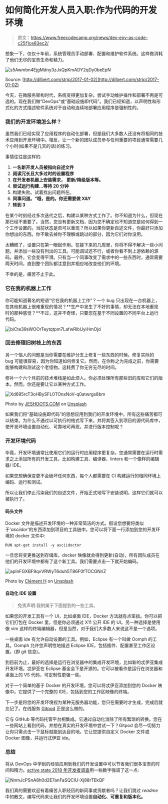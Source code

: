 # 如何简化开发人员入职:作为代码的开发环境

> 原文：<https://www.freecodecamp.org/news/dev-env-as-code-c25f1ce83ec2/>

想象一下，仅仅十年前，系统管理员手动部署、配置和维护软件系统。这样做消耗了他们无尽的宝贵生命和精力。

![s5Awmbn4EjgMdny3zJxQpKmADY2qDy0beEpN](img/82305c41437292cda04282b7d211fbbc.png)

Source: [http://dilbert.com/strip/2017-01-02](http://dilbert.com/strip/2017-01-02)

今天，在微服务架构时代，系统变得更加复杂。尝试手动维护操作和部署不再是可选的。现在我们做“DevOps”或“基础设施即代码”。我们已经知道，以声明性和形式化的方式描述软件系统对于自动和连续地部署应用程序是强制性的。

### 我们的开发环境怎么样？

虽然我们已经实现了应用程序的自动化部署，但是我们大多数人还没有将相同的技术应用到开发环境中。相反，让一个新的团队成员参与任何重要的项目通常需要几个小时(如果不是几天的话)的练习。

事情往往是这样的:

1.  **一名新开发人员被指向自述文件**
2.  **阅读冗长且大多过时的设置程序**
3.  **在开发者机器上安装需求，**
    **更新/降级版本等。**
4.  **尝试运行构建…等待 20 分钟**
5.  构建失败。试着找出问题所在。
6.  **同事问道。“哦，是的。你还需要做 X&Y**
7.  **转到 3**

在某个时刻经过多次迭代之后，构建以某种方式工作了。你不知道为什么，但现在那已经不重要了。当然，您没有更新文档，因为您不确定也不知道您是如何得到一个工作设置的。当前状态是否可以重现？所以如果你更新自述文件，你最好只添加你想出的东西。你不敢去掉你不理解或跳过的部分，因为它们对你没用。

太糟糕了，设置只在第一眼起作用。在接下来的几周里，你将不得不解决一些小问题，并添加一些没有列出的工具。可能调试还不行，或者你看不到上游依赖的源码。最终，它会变得平滑。只有当一个同事改变了需求中的一些东西时，通常需要两天时间，直到整个团队都注意到并相应地改变他们的环境。

不幸的是，痛苦不止于此。

### 它在我的机器上工作

你可能知道著名的短语“它在我的机器上工作”？一个 bug 只出现在一台机器上，在其他机器上很难重现的情况？**生产中发生了不好的事情，却无法在本地重现时的那种感觉？**不过，这并不奇怪，只要您在基于不同设置的不同平台上运行代码。

![biCte39sWOOrTeytqtpm7LafwRlbUyiHmOjd](img/3406d29b3e925091d6f4dea7a8859002.png)

### **回去修理旧树枝上的东西**

另一个恼人的问题是当你需要在维护分支上修复一些东西的时候。修复实际的 bug 可能很容易，因为你知道如何修复它。然而，在你称之为完成之前，你需要能够构建和测试这个老怪物。这耗费了你无穷无尽的时间。

修补一个六个月前的技术堆栈是如此烦人。你必须处理所有那些旧的库和它们的版本。然而，你还是要让它以某种方式工作。

![Xd695rcT3oHBySFL0TOnxNoV-q0atwrgs8bm](img/1fb62fdf54d4112235c8e0df3072910a.png)

Photo by [JESHOOTS.COM](https://unsplash.com/@jeshoots?utm_source=medium&utm_medium=referral) on [Unsplash](https://unsplash.com?utm_source=medium&utm_medium=referral)

如果我们将“基础设施即代码”的思想应用到我们的开发环境中，所有这些痛苦都可以结束。为什么不通过以可执行的格式写下来，并将其签入到项目的源代码库中，使开发环境设置自动化、可靠地可再现，并进行版本控制呢？

### **开发环境代码**

毕竟，开发环境通常比使用它们的运行时应用程序更复杂。您通常需要在运行时需求之上添加所有的开发工具，比如构建工具、编译器、linters 和一个像样的编辑器/ IDE。

如果您想确保变更不会破坏任何东西，每个人都需要在 CI 构建运行的相同环境上编码、运行和测试。

所以让我们停止污染我们的自述文件，开始正式地写下安装说明，这样它们就可以被执行了。

#### 码头文件

Docker 文件是描述开发环境的一种非常简洁的方式。假设您想要将类似于'*asciidor*'的东西添加到项目的工具链中。您可以将下面一行添加到您的开发环境的 docker 文件中:

```
RUN apt-get install -y asciidoctor
```

一旦您将变更推送到存储库，docker 映像就会得到更新(自动)，所有团队成员在他们的开发环境中都有了这个新工具。我们需要点击一下就开始编码。

![apInFGXBF9qvVRWyT6duh5T86F0fTOCGNriZ](img/a127b6c2d6248f997a708fa109fd3ab1.png)

Photo by [Clément H](https://unsplash.com/@clemhlrdt?utm_source=medium&utm_medium=referral) on [Unsplash](https://unsplash.com?utm_source=medium&utm_medium=referral)

#### **自动化 IDE 设置**

> 免责声明:我附属于下面提到的一些工具。

如果您的开发工具有一个 UI，比如桌面 IDE，Docker 方法就有点笨拙。你可以把它们打包在 Docker 里，但是你必须通过 X11 公开 IDE 的 UI。另一种选择是使用像 vim 这样的终端编辑器，但是当然，对于我们大多数人来说这不是一个选项。

一些桌面 ide 有允许自动设置的工具。例如，Eclipse 有一个叫做 Oomph 的工具。Oomph 允许您声明性地描述 Eclipse IDE，包括插件、配置甚至工作区设置。(即 git 信息)。

到目前为止，最好的选择是运行在浏览器中的集成开发环境，比如新的忒伊亚集成开发环境。忒伊亚在 Eclipse 基金会下是开源的。它可以被看作是运行在浏览器和桌面上的 VS 代码，可定制性更强一些。

对于一个简单的基于 Docker 的开发环境，您可以将忒伊亚添加到您的 Docker 映像中。它提供了一个完整的 IDE，包括到您的工作区映像的终端。

下一步是将您的开发环境视为某种无服务器功能，您只在需要时才生成，完成后就忘记了。在线服务 [Gitpod](https://www.gitpod.io) 正是这么做的。

它与 GitHub 等代码托管平台相集成。它通过自动化消除了所有繁琐的转换。您在一些网站上看到代码，并想在真实的开发环境中尝试一下？Gitpod 会尽一切努力让你只需点击一下鼠标就能到达目的地。它让您提供自定义 Docker 文件或 Docker 图像，并运行忒伊亚 ide。

### **总结**

将从 DevOps 中学到的经验应用到我们的开发设置中可以节省我们很多宝贵的时间和精力。[active state 2018 年开发者调查](https://www.activestate.com/developer-survey-2018-open-source-runtime-pains/)用一些数字强调了这一点:

![NnmJcPSnA8h0d2E7anFaSQCIU-Xj88rTEkQF](img/2c3df71284ad8aa90d5eced64b342e6b.png)

我们真的需要欢迎有着痛苦入职经历的新同事或贡献者吗？让我们跳过 *readme* 中的散文，编写代码来让我们的开发环境设置**自动化、可重复和版本化。**